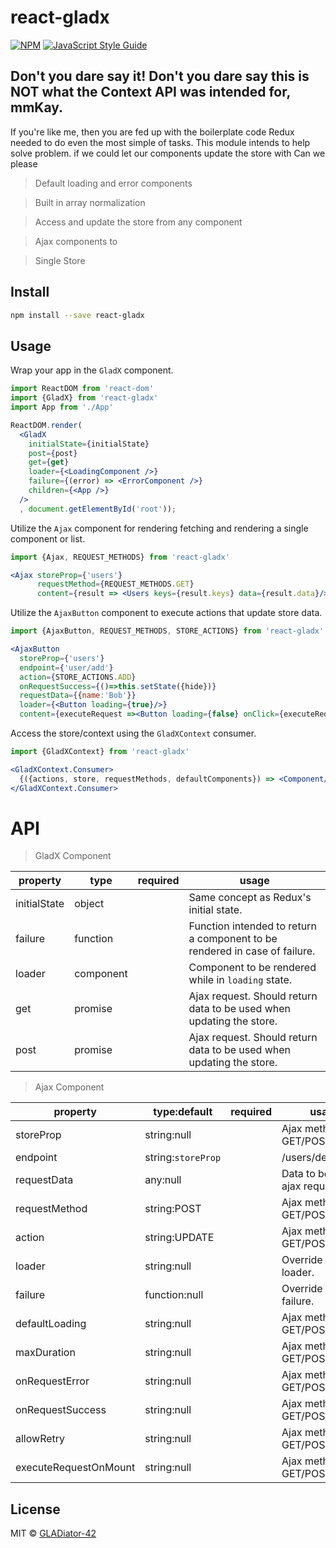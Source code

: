 # react-gladx

[![NPM](https://img.shields.io/npm/v/react-gladx.svg)](https://www.npmjs.com/package/react-gladx) [![JavaScript Style Guide](https://img.shields.io/badge/code_style-standard-brightgreen.svg)](https://standardjs.com)


Don't you dare say it! Don't you dare say this is NOT what the Context API was intended for, mmKay.
-----
If you're like me, then you are fed up with the boilerplate code Redux needed to do even the most simple of tasks. This module
 intends to help solve problem. 
if we could let our components update the store with 
 Can we please    

> Default loading and error components

> Built in array normalization 

> Access and update the store from any component 

> Ajax components to  

> Single Store  



## Install

```bash
npm install --save react-gladx
```

## Usage

Wrap your app in the `GladX` component.
```jsx
import ReactDOM from 'react-dom'
import {GladX} from 'react-gladx'
import App from './App'

ReactDOM.render(
  <GladX
    initialState={initialState}
    post={post}
    get={get}
    loader={<LoadingComponent />}
    failure={(error) => <ErrorComponent />}
    children={<App />}
  />
  , document.getElementById('root'));
```


Utilize the `Ajax` component for rendering fetching and rendering a single component or list.

```jsx
import {Ajax, REQUEST_METHODS} from 'react-gladx'

<Ajax storeProp={'users'} 
      requestMethod={REQUEST_METHODS.GET}
      content={result => <Users keys={result.keys} data={result.data}/> }/>
```

Utilize the `AjaxButton` component to execute actions that update store data. 

```jsx
import {AjaxButton, REQUEST_METHODS, STORE_ACTIONS} from 'react-gladx'

<AjaxButton 
  storeProp={'users'}
  endpoint={'user/add'}
  action={STORE_ACTIONS.ADD}
  onRequestSuccess={()=>this.setState({hide})}
  requestData={{name:'Bob'}}
  loader={<Button loading={true}/>}
  content={executeRequest =><Button loading={false} onClick={executeRequest} />} />
```


Access the store/context using the `GladXContext` consumer. 

```jsx
import {GladXContext} from 'react-gladx'

<GladXContext.Consumer>
  {({actions, store, requestMethods, defaultComponents}) => <Component/>}
</GladXContext.Consumer>
```

# API

> GladX Component

property | type| required | usage
------------ | ------------- | ----------- | ----------
initialState | object |  | Same concept as Redux's initial state.
failure | function |  | Function intended to return a component to be rendered in case of failure. 
loader | component |  | Component to be rendered while in `loading` state.
get | promise |  | Ajax request. Should return data to be used when updating the store.
post | promise |  | Ajax request. Should return data to be used when updating the store.

> Ajax Component

property | type:default | required | usage
------------ | ------------- | ----------- | ----------
storeProp | string:null | | Ajax method GET/POST
endpoint | string:`storeProp`  | | /users/delete/`{id}`
requestData | any:null |  | Data to be used in ajax request 
requestMethod | string:POST |  | Ajax method GET/POST
action | string:UPDATE |  | Ajax method GET/POST
loader | string:null |  | Override default loader.
failure | function:null |  | Override default failure.
defaultLoading | string:null |  | Ajax method GET/POST
maxDuration | string:null |  | Ajax method GET/POST
onRequestError | string:null |  | Ajax method GET/POST
onRequestSuccess | string:null |  | Ajax method GET/POST
allowRetry | string:null |  | Ajax method GET/POST
executeRequestOnMount | string:null |  | Ajax method GET/POST




## License

MIT © [GLADiator-42](https://github.com/GLADiator-42)
